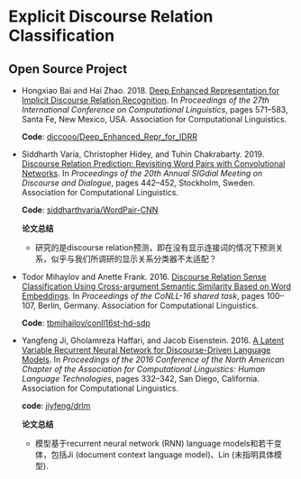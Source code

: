 # Explicit Discourse Relation Classification

## Open Source Project

- Hongxiao Bai and Hai Zhao. 2018. [Deep Enhanced Representation for Implicit Discourse Relation Recognition](https://aclanthology.org/C18-1048). In *Proceedings of the 27th International Conference on Computational Linguistics*, pages 571–583, Santa Fe, New Mexico, USA. Association for Computational Linguistics.

  **Code**: [diccooo/Deep_Enhanced_Repr_for_IDRR](https://github.com/diccooo/Deep_Enhanced_Repr_for_IDRR)

- Siddharth Varia, Christopher Hidey, and Tuhin Chakrabarty. 2019. [Discourse Relation Prediction: Revisiting Word Pairs with Convolutional Networks](https://aclanthology.org/W19-5951). In *Proceedings of the 20th Annual SIGdial Meeting on Discourse and Dialogue*, pages 442–452, Stockholm, Sweden. Association for Computational Linguistics.

  **Code**: [siddharthvaria/WordPair-CNN](https://github.com/siddharthvaria/WordPair-CNN)

  **论文总结**

  - 研究的是discourse relation预测，即在没有显示连接词的情况下预测关系，似乎与我们所调研的显示关系分类器不太适配？

- Todor Mihaylov and Anette Frank. 2016. [Discourse Relation Sense Classification Using Cross-argument Semantic Similarity Based on Word Embeddings](https://aclanthology.org/K16-2014). In *Proceedings of the CoNLL-16 shared task*, pages 100–107, Berlin, Germany. Association for Computational Linguistics.

  **Code**: [tbmihailov/conll16st-hd-sdp](https://github.com/tbmihailov/conll16st-hd-sdp)
  
- Yangfeng Ji, Gholamreza Haffari, and Jacob Eisenstein. 2016. [A Latent Variable Recurrent Neural Network for Discourse-Driven Language Models](https://aclanthology.org/N16-1037). In *Proceedings of the 2016 Conference of the North American Chapter of the Association for Computational Linguistics: Human Language Technologies*, pages 332–342, San Diego, California. Association for Computational Linguistics.

  **code**: [jiyfeng/drlm](https://github.com/jiyfeng/drlm)

  **论文总结**

  - 模型基于recurrent neural network (RNN) language models和若干变体，包括Ji (document context language model)、Lin (未指明具体模型).
